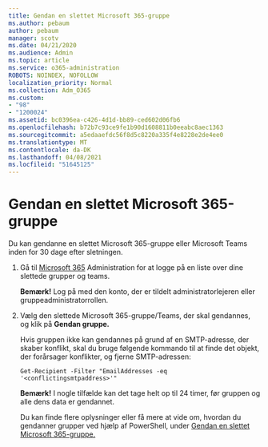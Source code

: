 ```yaml
---
title: Gendan en slettet Microsoft 365-gruppe
ms.author: pebaum
author: pebaum
manager: scotv
ms.date: 04/21/2020
ms.audience: Admin
ms.topic: article
ms.service: o365-administration
ROBOTS: NOINDEX, NOFOLLOW
localization_priority: Normal
ms.collection: Adm_O365
ms.custom:
- "98"
- "1200024"
ms.assetid: bc0396ea-c426-4d1d-bb89-ced602d06fb6
ms.openlocfilehash: b72b7c93ce9fe1b90d1608811b0eeabc8aec1363
ms.sourcegitcommit: a5edaaefdc56f8d5c8220a335f4e8228e2de4ee0
ms.translationtype: MT
ms.contentlocale: da-DK
ms.lasthandoff: 04/08/2021
ms.locfileid: "51645125"
---
```

# <a name="restore-a-deleted-microsoft-365-group"></a>Gendan en slettet Microsoft 365-gruppe

Du kan gendanne en slettet Microsoft 365-gruppe eller Microsoft Teams inden for 30 dage efter sletningen.

1. Gå til [Microsoft 365](https://aka.ms/RestoreDeletedGroup) Administration for at logge på en liste over dine slettede grupper og teams.

    **Bemærk!** Log på med den konto, der er tildelt administratorlejeren eller gruppeadministratorrollen.

1. Vælg den slettede Microsoft 365-gruppe/Teams, der skal gendannes, og klik på **Gendan gruppe.**

    Hvis gruppen ikke kan gendannes på grund af en SMTP-adresse, der skaber konflikt, skal du bruge følgende kommando til at finde det objekt, der forårsager konflikter, og fjerne SMTP-adressen:

    `Get-Recipient -Filter "EmailAddresses -eq '<conflictingsmtpaddress>'"`

    **Bemærk!** I nogle tilfælde kan det tage helt op til 24 timer, før gruppen og alle dens data er gendannet.

    Du kan finde flere oplysninger eller få mere at vide om, hvordan du gendanner grupper ved hjælp af PowerShell, under [Gendan en slettet Microsoft 365-gruppe.](https://go.microsoft.com/fwlink/?linkid=867802)